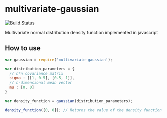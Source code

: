 # multivariate-gaussian

[![Build Status](https://travis-ci.org/lovasoa/multivariate-gaussian.svg?branch=master)](https://travis-ci.org/lovasoa/multivariate-gaussian)

Multivariate normal distribution density function implemented in javascript

## How to use

```js
var gaussian = require('multivariate-gaussian');

var distribution_parameters = {
  // n*n covariance matrix
  sigma : [[1, 0.5], [0.5, 1]],
  // n-dimensional mean vector
  mu : [0, 0]
}

var density_function = gaussian(distribution_parameters);

density_function([0, 0]); // Returns the value of the density function at (0,0)
```
